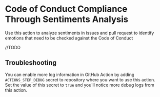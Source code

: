 # Code of Conduct Compliance Through Sentiments Analysis

Use this action to analyze sentiments in issues and pull request to identify emotions that need to be checked against the Code of Conduct

//TODO

## Troubleshooting

You can enable more log information in GitHub Action by adding `ACTIONS_STEP_DEBUG` secret to repository where you want to use this action. Set the value of this secret to `true` and you'll notice more debug logs from this action.